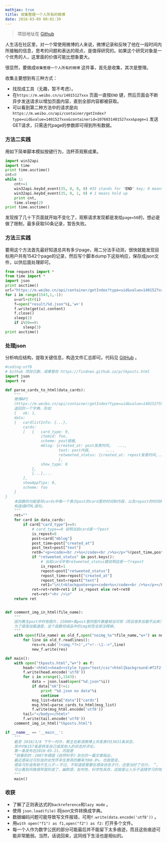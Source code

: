 ```yaml
---
mathjax: true
title: 收集整理一个人所有的微博
date: 2018-03-09 00:01:39
---
```


> 项目地址在  [Github](https://github.com/findneo/scripts/tree/master/attaches/tk%E6%95%99%E4%B8%BB%E8%AF%AD%E5%BD%95) 

人生活在社区里，对一个常使用微博的人来说，微博记录和反映了他在一段时间内所接触的信息，思考的问题和表达的观点，是值得研究的。如果这个研究对象是一个优秀的人，这里面的价值可能比想象要大。

很显然，要做成`收集整理一个人所有的微博` 这件事，首先是收集，其次是整理。

收集主要想到有三种方式：

- 找现成工具（无趣，暂不考虑）。
- 在`https://m.weibo.cn/u/14015127xxx` 页面一直按`END` 键，然后页面会不断异步发送请求以增加页面内容，直到全部内容都被获取。
- 可以看到第二种方法中的请求是向`https://m.weibo.cn/api/container/getIndex?type=uid&value=1401527xxx&containerid=1076031401527xxx&page=1` 发送GET请求，只需迭代page的参数即可得到所有数据。

### 方法二实践

用如下简单脚本模拟按键行为，泡杯茶观察成果。

```python
import win32api
import time
print time.asctime()
cnt=0
while 1:
	cnt+=1
	win32api.keybd_event(35, 0, 0, 0) #35 stands for "END" key; 0 means hold down
 	win32api.keybd_event(35, 0, 1, 0) # 1 means hold up 
	print cnt,
	time.sleep(2)
print time.asctime()
```

发现按了几十下页面就开始不变化了，观察请求发现都是发给`page=50`的，想必是做了限制，最多获取50条记录，暂告失败。

### 方法三实践

要用这个方法首先最好知道总共有多少page，用二分法手动测，很快就能发现目标用户共有1542个page的记录，然后写个脚本dump下这些响应，保存成json文件，以供后面处理即可。

```python
from requests import * 
from time import *
import json
print asctime()
url="https://m.weibo.cn/api/container/getIndex?type=uid&value=1401527xxx&containerid=1076031401527xxx&page="
for i in range(1543,1,-1):
	u=url+str(i)
	f=open("result/%d.json"%i,'w+')
	f.write(get(u).content)
	f.close()
	sleep(2)
	if i%50==0:
		sleep(3)
print asctime()
```

### 处理json

分析响应结构，提取关键信息，构造文件汇总即可。代码见  [GitHub](https://github.com/findneo/TKposts/blob/master/parse_json.py) 。

```python
#coding:utf8
# Github 项目已删，成果暂存 https://findneo.github.io/p/tkposts.html
import json
import re

def parse_cards_to_html(data_cards):
	"""
	微博API
	(https://m.weibo.cn/api/container/getIndex?type=uid&value=1401527553&containerid=1076031401527553&page=1)
	返回的一个字典，形如
	{	ok: 1,
	data: 
	{	cardlistInfo: {...},
		cards: 
		[	{	card_type: 9,	
				itemid: foo,	
				scheme: post链接,
				mblog: {created_at: post发表时间,	...,
						text: post内容,		...,
						retweeted_status: {created_at: repost发表时间,...,text: repost内容,...,}
						},
				show_type: 0
			},
			{...},...
		],
		showAppTips: 0,
		scheme: foo
	}
}
	本函数的功能是将cards中每一个表示post的card里的时间和内容，以及repost的时间和内容(如果有的话)，提取出来，
	构造成HTML语句。
	"""
	ret=""
	for card in data_cards:
		if card["card_type"]==9: 
			# card_type==9 说明当前card是一个post
			is_repost=0
			post=card["mblog"] 
			post_time=post["created_at"]
			post_text=post["text"]
			ret0="<p><code><br />%s</code><br />%s</p>"%(post_time,post_text)
			if "retweeted_status" in post.keys():
				# 当前card中有retweeted_status键说明这是一个repost
				is_repost=1
				repost=post["retweeted_status"]
				repost_time=repost["created_at"]
				repost_text=repost["text"]
				ret1="\n\t<blockquote><p><code>%s</code><br />%s</p></blockquote>"%(repost_time,repost_text)
			ret=ret+ret0+ret1 if is_repost else ret+ret0
			ret=ret+"<hr />\n"
	return ret


def comment_img_in_html(file_name):
	"""
	因为教主post中时有图片，15000+条post里的图片数量相当可观（而且很多加载不出来），
	为了提高加载速度，这个函数将成品中的img标签全部注释掉。
	"""
	with open(file_name) as old_f,open("noimg_%s"%file_name,"w+") as new_f:
		for line in old_f.readlines():
			res=re.sub('(<img.*?>)',r"<!--\1-->",line)
			new_f.write(res)

def main():
	with open("tkposts.html","w+") as f:
		head='<html><head><style type="text/css">html{background:#f2f2f2;font-size:16px;font-family:Monaco}</style><title>TK POSTS</title></head><body>\n'
		f.write(head.encode('utf8'))
		for i in xrange(1,1543):
			data = json.load(open("%d.json"%i))
			if data["ok"]!=1:
				print "%d.json no data"%i
				continue
			msg_list=data["data"]["cards"]
			msg_html=parse_cards_to_html(msg_list)
			f.write(msg_html.encode('utf8'))
		tail="</body></html>"
		f.write(tail.encode('utf8'))
	comment_img_in_html("tkposts.html")

if __name__ == '__main__':
	"""
	截至 2018/3/8 下午一时许，教主在新浪微博上共发表约13831条状态，
	其中约6157条是转发自己或其他人的状态并评论。
	第一条发布在2010-05-21，内容是
	“刚看到的：2007年德国《自然科学》杂志的一篇文章指出，
	最近感染过弓形虫的女性怀孕生男孩的概率为60.8%。也就是说，
	感染弓形虫有助于生儿子——不过，不知道是需要在感染状态才行，还是治好了也行。 ”，
	可以看到风格很早就形成了，幽默感，批判性，科学性具存，这就是让人乐于追随学习的地方。
	"""
	main()
```

### 收获

- 了解了正则表达式的`backreference`和`lazy mode` 。
- 使用 `json.load(file)` 将json文件转换成字典。
- 数据编码问题可能导致写文件报错，可用`f.write(data.encode('utf8'))` 。
- 用`with open("f1") as f1,open("f2") as f2:` 打开多个文件。
- 每一个人作为数字公民的部分可能最后并不能留下太多痕迹，而且这些痕迹可能非常脆弱。当然，话说回来，这同线下生活也是相似的。

